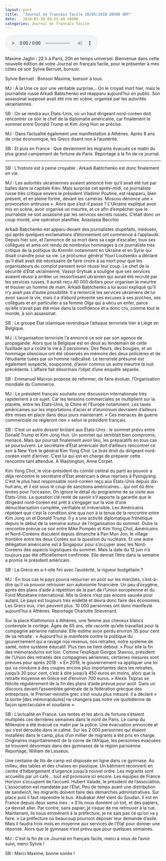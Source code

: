 ```yaml
---
layout: post
title:  "Journal en francais facile 30/05/2018 20h00 GMT"
date:   2018-05-30 09:55:49 +0800
categories: Journal en francais facile
---
```


<audio src="/francaisfacile/mp3/journal_francais_facile_20h00_-_20h10_tu_20180530.mp3" controls preload></audio>

Maxime Jaglin : 22 h à Paris, 20h en temps universel. Bienvenue dans cette nouvelle édition de votre Journal en français facile, pour le présenter à mes côtés ce soir Sylvie Berruet, bonsoir.

Sylvie Berruet : Bonsoir Maxime, bonsoir à tous.

MJ : À la Une ce soir une véritable surprise... On le croyait mort hier, mais le journaliste russe Arkadi Babtchenko est réapparu aujourd’hui en public. Son assassinat supposé avait été mis en scène, organisé par les autorités ukrainiennes.

SB : On se rendra aux États-Unis, où un haut dirigeant nord-coréen doit rencontrer ce soir le chef de la diplomatie américaine, car finalement le sommet entre Donald Trump et Kim Jong Hun se précise.

MJ : Dans l’actualité également une manifestation à Athènes. Après 8 ans de crise économique, les Grecs disent non à l’austérité.

SB : Et puis en France : Que deviennent les migrants évacués ce matin du plus grand campement de fortune de Paris. Reportage à la fin de ce journal.

-----

SB : L’histoire est à peine croyable : Arkadi Babtchenko est donc finalement en vie.

MJ : Les autorités ukrainiennes avaient annoncé hier qu’il avait été tué par balles dans la capitale Kiev. Mais surprise cet après-midi, ce journaliste russe très critique envers le président Vladimir Poutine, est réapparu, bien présent, et en pleine forme, devant les caméras. Moscou dénonce une « provocation antirusse ». Alors que s’est-il passé ? L’Ukraine explique avoir mis en scène, avoir organisé un meurtre, et ce afin d’empêcher que le journaliste ne soit assassiné par les services secrets russes. C’était donc un coup monté, une opération planifiée. Anastasia Becchio

Arkadi Babchenko est apparu devant des journalistes stupéfaits, médusés, qui après quelques exclamations d’étonnement ont commencé à l’applaudir. Depuis hier soir, et l’annonce de sa mort dans sa cage d’escalier, tous ses collègues et amis ont rendu de nombreux hommages à ce journaliste très critique de la politique du Kremlin notamment en Ukraine et en Syrie qui disait craindre pour sa vie. Le procureur général Youri Loutsenko a déclaré qu’il était avait été nécessaire de faire croire à sa mort pour que les organisateurs du complot pensent avoir réussi leur coup. Le chef de la sécurité d’État ukrainienne, Vassyl Grytsak a souligné que ses services avaient réussi à arrêter un ressortissant ukrainien qui aurait été recruté par les services russes. Il aurait reçu 40 000 dollars pour organiser le meurtre et trouver un homme de main. Arkadi Babtchenko a lui aussi expliqué qu’il n’y avait pas d’autre possibilité. Il a remercié les services ukrainiens de lui avoir sauvé la vie, mais il a d’abord présenté ses excuses à ses proches, ses collègues et en particulier à sa femme Olga qui a vécu un enfer, parce qu’elle n’avait pas été mise dans la confidence et a donc cru, comme tout le monde, à son assassinat.

SB : Le groupe État islamique revendique l’attaque terroriste hier à Liège en Belgique.

MJ : L’organisation terroriste l’a annoncé ce soir par son agence de propagande. Alors que la Belgique est en deuil au lendemain de cette fusillade qui a coûté la vie à 3 personnes. Des fleurs, des bougies, et un hommage silencieux ont été observés en mémoire des deux policières et de l’étudiante tuées par un homme radicalisé. Le terroriste présumé est également suspecté, soupçonné, d’avoir commis un autre meurtre la nuit précédente. L’affaire fait désormais l’objet d’une enquête séparée.

SB : Emmanuel Macron propose de reformer, de faire évoluer, l’Organisation mondiale du Commerce.

MJ : Le président français souhaite une discussion internationale très rapidement à ce sujet. Car les tensions commerciales se multiplient sur la planète, entre les États-Unis, la Chine et l’Europe notamment. Les taxes américaines sur les importations d’acier et d’aluminium devraient d’ailleurs être mises en place dans deux jours maintenant. « Ces menaces de guerre commerciale ne régleront rien » selon le président français.

SB : C’est un autre dossier brûlant aux États-Unis : le sommet prévu entre Donald Trump et Kim Jong Hun. Un sommet qui semblait bien compromis, menacé. Mais qui pourrait finalement avoir lieu, les préparatifs en tous cas se poursuivent. Le secrétaire d’État américain doit d’ailleurs rencontrer ce soir à New York le général Kim Yong Chol. Le bras droit du dirigeant nord-coréen vient d’arriver. C’est lui qui est en charge de préparer cette rencontre tant attendue. À Washington, Anne Corpet.

Kim Yong Chol, le vice-président du comité central du parti au pouvoir a déjà rencontré le secrétaire d’État américain à deux reprises à Pyongyang. C’est le plus haut responsable nord-coréen reçu aux États-Unis depuis dix-huit ans, et il est sous le coup de sanctions américaines... qui ont dû être levées pour l’occasion. On ignore le détail du programme de sa visite aux États-Unis. La question clé reste de savoir s’il apporte la garantie que le dirigeant nord-coréen est prêt à s’engager sur la voie d’une dénucléarisation complète, vérifiable et irréversible. Les Américains répètent que c’est la condition sine qua non à la tenue de la rencontre entre Kim Jong un et Donald Trump. Il y a une activité diplomatique frénétique depuis le début de la semaine autour de l’organisation du sommet. Outre la rencontre prévue ce soir entre Mike Pompéo et Kim Yong Chol, Américains et Nord-Coréens discutent depuis dimanche à Pan Mun Jon, le village frontière entre les deux Corées sur la question du nucléaire. Et une autre délégation américaine est à Singapour pour s’occuper avec les Nord-Coréens des aspects logistiques du sommet. Mais la date du 12 juin n’a toujours pas été officiellement confirmée. Elle devrait l’être dans la semaine a promis le président américain.

SB : La Grèce en a-t-elle fini avec l’austérité, la rigueur budgétaire ?

MJ : En tous cas le pays pourra retourner en août sur les marchés, c’est-à-dire qu’il va pouvoir retrouver son autonomie financière. Un peu d’oxygène, après des plans d’aide à répétition de la part de l’Union européenne et du Fond Monétaire international. Mis la Grèce n’est pas encore sauvée pour autant. Le pays est toujours très endetté et devra donc faire des économies. Les Grecs eux, n’en peuvent plus. 10 000 personnes ont donc manifesté aujourd’hui à Athènes. Reportage Charlotte Stievenard.

Sur la place Klathmonos à Athènes, une femme aux cheveux blancs contemple le cortège. Âgée de 65 ans, elle raconte qu’elle travaillait pour la compagnie aérienne nationale. Elle estime avoir perdu environ 35 pour cent de sa retraite : « Aujourd’hui je manifeste contre la politique du gouvernement qui a ravagé nos revenus, nos retraites, notre système de santé, notre système éducatif. Plus rien ne tient debout. » Pour elle la fin des mémorandums est loin. Comme l’explique Giorgos Stavrou, président de l’Union des retraités des compagnies aériennes, certaines mesures sont prévues pour après 2018 : « En 2019, le gouvernement va appliquer une loi qui va conduire à des coupes encore plus importantes dans les retraites, jusqu’à 30 pour cent, c’est à dire jusqu’à 450 euros en moins, alors que la retraite moyenne en Grèce est d’environ 700 euros. » Alexis Tsipras se félicite régulièrement de la fin des plans d’aide prévue pour août. Dans un discours devant l’assemblée générale de la fédération grecque des entreprises, le Premier ministre grec s’est voulu plus mesuré. Il a déclaré « la sortie [des mémorandums] ne changera pas notre vie quotidienne de façon spectaculaire et soudaine ».

SB : L’actualité en France. Les tentes et les abris de fortune s’étaient multipliés ces dernières semaines dans le nord de Paris. Le camp du Millénaire a été évacué ce matin par la police. Une évacuation annoncée et qui s’est déroulée dans le calme. Sur les 2 000 personnes qui étaient installées dans le camp, plus d’un millier de migrants a été pris en charge. Originaires majoritairement de la corne de l’Afrique, les personnes évacuées se trouvent désormais dans des gymnases de la région parisienne. Reportage, William de Lesseux.

Une centaine de lits de camp est disposée en ligne dans ce gymnase. Au milieu, des tables et des chaises en plastique. Un bâtiment reconverti en centre d’hébergement d’urgence jusqu’à nouvel ordre. Les migrants sont accueillis par un café... tout est provisoire ici encore. Les équipes de France Horizon s’occupent de l’accueil. Hubert Valade, le président de l’association. L’association est mandatée par l’État. Peu de temps avant une distribution de sandwich, les migrants doivent faire des démarches administratives. Sur place puis il faut reprendre le bus. Abubakar Atef vient du Soudan. Il est en France depuis deux sema
ines : « S’ils nous donnent un toit, et des papiers, ça devrait aller. Par contre, sans papier, je risque de me retrouver à la rue. Maintenant, ils nous emmènent à la préfecture, je ne sais pas ce qu’on va y faire. » La préfecture où beaucoup pourront déposer leur demande d’asile. Mais il faudra trois mois en moyenne aux services de l’État pour donner une réponse. Alors que le gymnase n’est prévu que pour quelques semaines.

MJ : C’est la fin de ce Journal en français facile, merci à vous de l’avoir suivi, merci Sylvie !

SB : Merci Maxime, bonne soirée !

